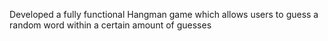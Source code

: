 Developed a fully functional Hangman game which allows users to guess a random word within a certain amount of guesses 
